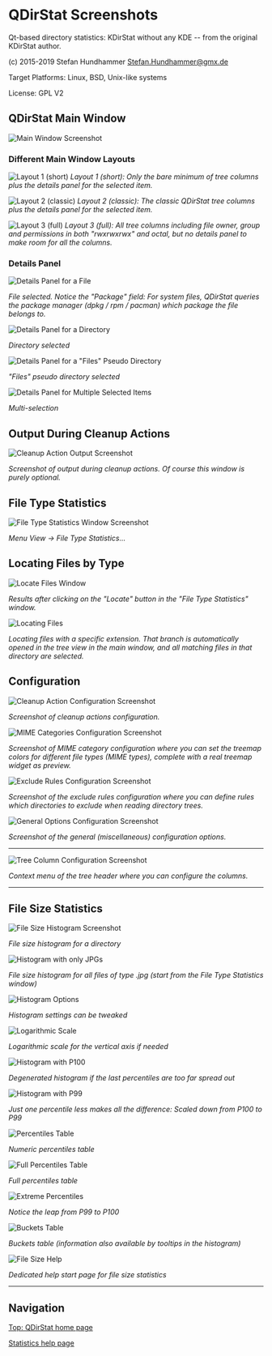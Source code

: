 # QDirStat Screenshots

Qt-based directory statistics: KDirStat without any KDE -- from the original KDirStat author.

(c) 2015-2019 Stefan Hundhammer <Stefan.Hundhammer@gmx.de>

Target Platforms: Linux, BSD, Unix-like systems

License: GPL V2


## QDirStat Main Window

![Main Window Screenshot](https://github.com/shundhammer/qdirstat/blob/master/screenshots/QDirStat-main-win.png)


### Different Main Window Layouts

![Layout 1 (short)](https://github.com/shundhammer/qdirstat/blob/master/screenshots/QDirStat-details-file-L1.png)
_Layout 1 (short): Only the bare minimum of tree columns plus the details panel for the selected item._

![Layout 2 (classic)](https://github.com/shundhammer/qdirstat/blob/master/screenshots/QDirStat-details-file-L2.png)
_Layout 2 (classic): The classic QDirStat tree columns plus the details panel for the selected item._

![Layout 3 (full)](https://github.com/shundhammer/qdirstat/blob/master/screenshots/QDirStat-details-file-L3.png)
_Layout 3 (full): All tree columns including file owner, group and permissions in both "rwxrwxrwx" and octal,
but no details panel to make room for all the columns._


### Details Panel

![Details Panel for a File](https://github.com/shundhammer/qdirstat/blob/master/screenshots/QDirStat-details-file-L2.png)

_File selected. Notice the "Package" field: For system files, QDirStat queries
the package manager (dpkg / rpm / pacman) which package the file belongs to._

![Details Panel for a Directory](https://github.com/shundhammer/qdirstat/blob/master/screenshots/QDirStat-details-dir.png)

_Directory selected_

![Details Panel for a "Files" Pseudo Directory](https://github.com/shundhammer/qdirstat/blob/master/screenshots/QDirStat-details-dot-entry.png)

_"Files" pseudo directory selected_

![Details Panel for Multiple Selected Items](https://github.com/shundhammer/qdirstat/blob/master/screenshots/QDirStat-details-multi-sel.png)

_Multi-selection_



## Output During Cleanup Actions

![Cleanup Action Output Screenshot](https://github.com/shundhammer/qdirstat/blob/master/screenshots/QDirStat-cleanup-output.png)

_Screenshot of output during cleanup actions. Of course this window is purely optional._


## File Type Statistics

![File Type Statistics Window Screenshot](https://github.com/shundhammer/qdirstat/blob/master/screenshots/QDirStat-file-type-stats.png)

_Menu View -> File Type Statistics..._


## Locating Files by Type

![Locate Files Window](https://github.com/shundhammer/qdirstat/blob/master/screenshots/QDirStat-locate-file-types-window.png)

_Results after clicking on the "Locate" button in the "File Type Statistics" window._

![Locating Files](https://github.com/shundhammer/qdirstat/blob/master/screenshots/QDirStat-locating-file-types.png)

_Locating files with a specific extension. That branch is automatically opened
in the tree view in the main window, and all matching files in that directory are selected._


## Configuration


![Cleanup Action Configuration Screenshot](https://github.com/shundhammer/qdirstat/blob/master/screenshots/QDirStat-config-cleanups.png)

_Screenshot of cleanup actions configuration._

![MIME Categories Configuration Screenshot](https://github.com/shundhammer/qdirstat/blob/master/screenshots/QDirStat-config-mime.png)

_Screenshot of MIME category configuration where you can set the treemap colors
for different file types (MIME types), complete with a real treemap widget as preview._

![Exclude Rules Configuration Screenshot](https://github.com/shundhammer/qdirstat/blob/master/screenshots/QDirStat-config-exclude.png)

_Screenshot of the exclude rules configuration where you can define rules which
directories to exclude when reading directory trees._

![General Options Configuration Screenshot](https://github.com/shundhammer/qdirstat/blob/master/screenshots/QDirStat-config-general.png)

_Screenshot of the general (miscellaneous) configuration options._

------------------

![Tree Column Configuration Screenshot](https://github.com/shundhammer/qdirstat/blob/master/screenshots/QDirStat-column-config.png)

_Context menu of the tree header where you can configure the columns._


-----------------

## File Size Statistics


![File Size Histogram Screenshot](https://github.com/shundhammer/qdirstat/blob/master/screenshots/QDirStat-histogram.png)

_File size histogram for a directory_

![Histogram with only JPGs](https://github.com/shundhammer/qdirstat/blob/master/screenshots/QDirStat-histogram-jpg-work.png)

_File size histogram for all files of type .jpg (start from the File Type Statistics window)_

![Histogram Options](https://github.com/shundhammer/qdirstat/blob/master/screenshots/QDirStat-histogram-options.png)

_Histogram settings can be tweaked_

![Logarithmic Scale](https://github.com/shundhammer/qdirstat/blob/master/screenshots/QDirStat-histogram-log-scale.png)

_Logarithmic scale for the vertical axis if needed_


![Histogram with P100](https://github.com/shundhammer/qdirstat/blob/master/screenshots/QDirStat-histogram-P100.png)

_Degenerated histogram if the last percentiles are too far spread out_

![Histogram with P99](https://github.com/shundhammer/qdirstat/blob/master/screenshots/QDirStat-histogram-P99.png)

_Just one percentile less makes all the difference: Scaled down from P100 to P99_



![Percentiles Table](https://github.com/shundhammer/qdirstat/blob/master/screenshots/QDirStat-percentiles-table.png)

_Numeric percentiles table_


![Full Percentiles Table](https://github.com/shundhammer/qdirstat/blob/master/screenshots/QDirStat-percentiles-table-full.png)

_Full percentiles table_

![Extreme Percentiles](https://github.com/shundhammer/qdirstat/blob/master/screenshots/QDirStat-percentiles-extreme.png)

_Notice the leap from P99 to P100_



![Buckets Table](https://github.com/shundhammer/qdirstat/blob/master/screenshots/QDirStat-buckets-table.png)

_Buckets table (information also available by tooltips in the histogram)_


![File Size Help](https://github.com/shundhammer/qdirstat/blob/master/screenshots/QDirStat-stats-help.png)

_Dedicated help start page for file size statistics_


--------------------

## Navigation

[Top: QDirStat home page](https://github.com/shundhammer/qdirstat)

[Statistics help page](https://github.com/shundhammer/qdirstat/blob/master/doc/stats/Statistics.md)
